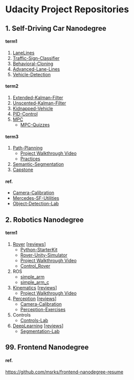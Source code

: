 # Udacity Project Repositories

## 1. Self-Driving Car Nanodegree

#### term1

1. [LaneLines](https://github.com/msrks/CarND-LaneLines-P1)
2. [Traffic-Sign-Classifier](https://github.com/msrks/CarND-Traffic-Sign-Classifier-Project)
3. [Behavioral-Cloning](https://github.com/msrks/CarND-Behavioral-Cloning-P3)
4. [Advanced-Lane-Lines](https://github.com/msrks/CarND-Advanced-Lane-Lines)
5. [Vehicle-Detection](https://github.com/msrks/CarND-Vehicle-Detection)

#### term2

1. [Extended-Kalman-Filter](https://github.com/msrks/CarND-Extended-Kalman-Filter-Project)
2. [Unscented-Kalman-Filter](https://github.com/msrks/CarND-Unscented-Kalman-Filter-Project)
3. [Kidnapped-Vehicle](https://github.com/msrks/CarND-Kidnapped-Vehicle-Project)
4. [PID-Control](https://github.com/msrks/CarND-PID-Control-Project)
5. [MPC](https://github.com/msrks/CarND-MPC-Project)
    - [MPC-Quizzes](https://github.com/msrks/CarND-MPC-Quizzes)

#### term3

1. [Path-Planning](https://github.com/msrks/CarND-Path-Planning-Project)
    - [Project Walkthrough Video](https://www.youtube.com/watch?v=7sI3VHFPP0w)
    - [Practices](https://github.com/msrks/Path-Planning-Practice)
2. [Semantic-Segmentation](https://github.com/msrks/CarND-Semantic-Segmentation)
3. [Capstone](https://github.com/msrks/CarND-Capstone)

#### ref.

- [Camera-Calibration](https://github.com/msrks/CarND-Camera-Calibration)
- [Mercedes-SF-Utilities](https://github.com/msrks/CarND-Mercedes-SF-Utilities)
- [Object-Detection-Lab](https://github.com/msrks/CarND-Object-Detection-Lab)

## 2. Robotics Nanodegree

#### term1

1. [Rover](https://github.com/msrks/RoboND-Rover-Project) [[reviews](https://review.udacity.com/#!/reviews/542369)]
    - [Python-StarterKit](https://github.com/msrks/RoboND-Python-StarterKit)
    - [Rover-Unity-Simulator](https://github.com/msrks/RoboND-Rover-Unity-Simulator)
    - [Project Walkthrough Video](https://www.youtube.com/watch?v=oJA6QHDPdQw)
    - [Control_Rover](https://github.com/msrks/RoboND-Control_Rover)
2. ROS
    - [simple_arm](https://github.com/msrks/simple_arm)
    - [simple_arm_c](https://github.com/msrks/simple_arm_c)
3. [Kinematics](https://github.com/msrks/RoboND-Kinematics-Project) [[reviews](https://review.udacity.com/#!/reviews/826827)]
    - [Project Walkthrough Video](https://www.youtube.com/watch?v=Gt8DRm-REt4)
4. [Perception](https://github.com/msrks/RoboND-Perception-Project) [[reviews](https://review.udacity.com/#!/reviews/830822)]
    - [Camera-Calibration](https://github.com/msrks/RoboND-Camera-Calibration)
    - [Perception-Exercises](https://github.com/msrks/RoboND-Perception-Exercises)
5. Controls
    - [Controls-Lab](https://github.com/msrks/RoboND-Controls-Lab)
6. [DeepLearning](https://github.com/msrks/RoboND-DeepLearning-Project) [[reviews](https://review.udacity.com/#!/reviews/852249)]
    - [Segmentation-Lab](https://github.com/msrks/RoboND-Segmentation-Lab)

## 99. Frontend Nanodegree

#### ref.

https://github.com/msrks/frontend-nanodegree-resume
